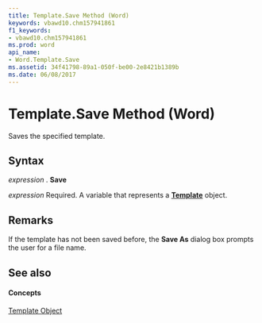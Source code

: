 ```yaml
---
title: Template.Save Method (Word)
keywords: vbawd10.chm157941861
f1_keywords:
- vbawd10.chm157941861
ms.prod: word
api_name:
- Word.Template.Save
ms.assetid: 34f41798-89a1-050f-be00-2e8421b1389b
ms.date: 06/08/2017
---
```



# Template.Save Method (Word)

Saves the specified template.


## Syntax

 _expression_ . **Save**

 _expression_ Required. A variable that represents a **[Template](template-object-word.md)** object.


## Remarks

If the template has not been saved before, the **Save As** dialog box prompts the user for a file name.


## See also


#### Concepts


[Template Object](template-object-word.md)

